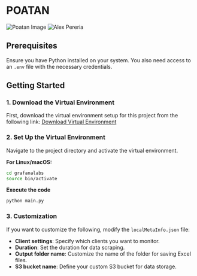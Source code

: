 # POATAN

![Poatan Image](https://github.com/AbhayGRT/POATAN/blob/main/poatan.png)
![Alex Pereria](https://media.tenor.com/images/64a0d8103fd8286ed7f78db299aafc16/tenor.gif)

## Prerequisites
Ensure you have Python installed on your system. You also need access to an `.env` file with the necessary credentials.

## Getting Started

### 1. Download the Virtual Environment
First, download the virtual environment setup for this project from the following link:
[Download Virtual Environment](https://drive.google.com/file/d/1kKL8TazOd1CpiOi3HXa8sgP9K20vd7Ul/view?usp=sharing)

### 2. Set Up the Virtual Environment
Navigate to the project directory and activate the virtual environment.

**For Linux/macOS:**
```bash
cd grafanalabs
source bin/activate
```
**Execute the code**
```bash
python main.py
```

### 3. Customization
If you want to customize the following, modify the `localMetaInfo.json` file:
- **Client settings**: Specify which clients you want to monitor.
- **Duration**: Set the duration for data scraping.
- **Output folder name**: Customize the name of the folder for saving Excel files.
- **S3 bucket name**: Define your custom S3 bucket for data storage.

